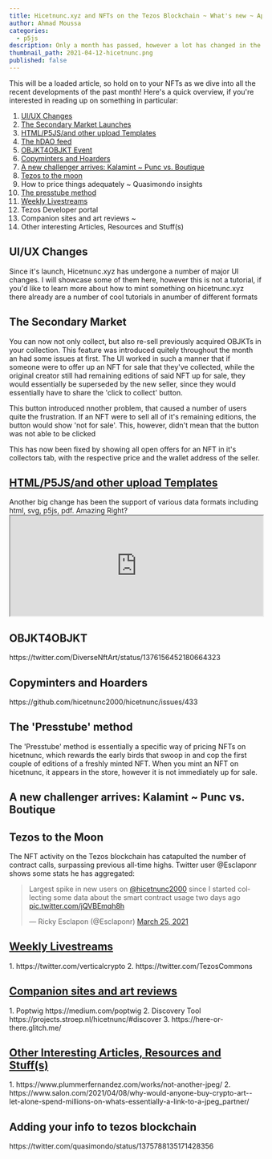 ```yaml
---
title: Hicetnunc.xyz and NFTs on the Tezos Blockchain ~ What's new ~ April 2021 Mega Update
author: Ahmad Moussa
categories:
  - p5js
description: Only a month has passed, however a lot has changed in the Tezos NFT world. Hicetnunc.xyz has become a lot slicker since it's launch roughly 2 months ago.
thumbnail_path: 2021-04-12-hicetnunc.png
published: false
---
```


This will be a loaded article, so hold on to your NFTs as we dive into all the recent developments of the past month! Here's a quick overview, if you're interested in reading up on something in particular:

1. <a href='#UI'>UI/UX Changes</a>
2. <a href='#Secondary'>The Secondary Market Launches</a>
3. <a href='#Templates'>HTML/P5JS/and other upload Templates</a>
4. <a href='#hDAO'>The hDAO feed</a>
5. <a href='#OBJKT4OBJKT'>OBJKT4OBJKT Event</a>
6. <a href='#Copyminters'>Copyminters and Hoarders</a>
7. <a href='#Kalamint'>A new challenger arrives: Kalamint ~ Punc vs. Boutique</a>
8. <a href='#Tezos'>Tezos to the moon</a>
9. How to price things adequately ~ Quasimondo insights
10. <a href='Presstube'>The presstube method</a>
11. <a href='#Livestream'>Weekly Livestreams</a>
12. Tezos Developer portal
13. Companion sites and art reviews ~ 
14. Other interesting Articles, Resources and Stuff(s)


<h2><a name='UI'>UI/UX Changes</a></h2>
Since it's launch, Hicetnunc.xyz has undergone a number of major UI changes. I will showcase some of them here, however this is not a tutorial, if you'd like to learn more about how to mint something on hicetnunc.xyz there already are a number of cool tutorials in anumber of different formats

<h2><a name='Secondary'>The Secondary Market</a></h2>
<p>You can now not only collect, but also re-sell previously acquired OBJKTs in your collection. This feature was introduced quitely throughout the month an had some issues at first. The UI worked in such a manner that if someone were to offer up an NFT for sale that they've collected, while the original creator still had remaining editions of said NFT up for sale, they would essentially be superseded by the new seller, since they would essentially have to share the 'click to collect' button. 
  
This button introduced nnother problem, that caused a number of users quite the frustration. If an NFT were to sell all of it's remaining editions, the button would show 'not for sale'. This, however, didn't mean that the button was not able to be clicked 
  
  This has now been fixed by showing all open offers for an NFT in it's collectors tab, with the respective price and the wallet address of the seller.  </p>

<h2><a href='Templates'>HTML/P5JS/and other upload Templates</a></a></h2>
Another big change has been the support of various data formats including html, svg, p5js, pdf. Amazing Right?

<iframe src="https://www.hicetnunc.xyz/objkt/25767" width="100%" height="200"></iframe>

<h2><a name='OBJKT4OBJKT'>OBJKT4OBJKT</a></h2>
https://twitter.com/DiverseNftArt/status/1376156452180664323

<h2><a name='Copyminters'>Copyminters and Hoarders</a></h2>
https://github.com/hicetnunc2000/hicetnunc/issues/433



<h2><a name='Presstube'>The 'Presstube' method</a></h2>
The 'Presstube' method is essentially a specific way of pricing NFTs on hicetnunc, which rewards the early birds that swoop in and cop the first couple of editions of a freshly minted NFT. When you mint an NFT on hicetnunc, it appears in the store, however it is not immediately up for sale.

<h2><a name='Kalamint'>A new challenger arrives: Kalamint ~ Punc vs. Boutique</a></h2>

<h2><a name='Tezos'>Tezos to the Moon</a></h2>
The NFT activity on the Tezos blockchain has catapulted the number of contract calls, surpassing previous all-time highs. Twitter user @Esclaponr shows some stats he has aggregated:
<div style='width: 100%'>
<blockquote class="twitter-tweet"><p lang="en" dir="ltr">Largest spike in new users on <a href="https://twitter.com/hicetnunc2000?ref_src=twsrc%5Etfw">@hicetnunc2000</a> since I started collecting some data about the smart contract usage two days ago <a href="https://t.co/jQVBEmqh8h">pic.twitter.com/jQVBEmqh8h</a></p>&mdash; Ricky Esclapon (@Esclaponr) <a href="https://twitter.com/Esclaponr/status/1374910647956344834?ref_src=twsrc%5Etfw">March 25, 2021</a></blockquote> <script async src="https://platform.twitter.com/widgets.js" charset="utf-8"></script>
  </div>

<h2><a href='Livestream'>Weekly Livestreams</a></h2>
1. https://twitter.com/verticalcrypto
2. https://twitter.com/TezosCommons

<h2><a href='Companion'>Companion sites and art reviews</a></h2>
1. Poptwig https://medium.com/poptwig
2. Discovery Tool https://projects.stroep.nl/hicetnunc/#discover
3. https://here-or-there.glitch.me/


<h2><a href='Other'>Other Interesting Articles, Resources and Stuff(s)</a></h2>
1. https://www.plummerfernandez.com/works/not-another-jpeg/
2. https://www.salon.com/2021/04/08/why-would-anyone-buy-crypto-art--let-alone-spend-millions-on-whats-essentially-a-link-to-a-jpeg_partner/


<h2>Adding your info to tezos blockchain</h2>
https://twitter.com/quasimondo/status/1375788135171428356
